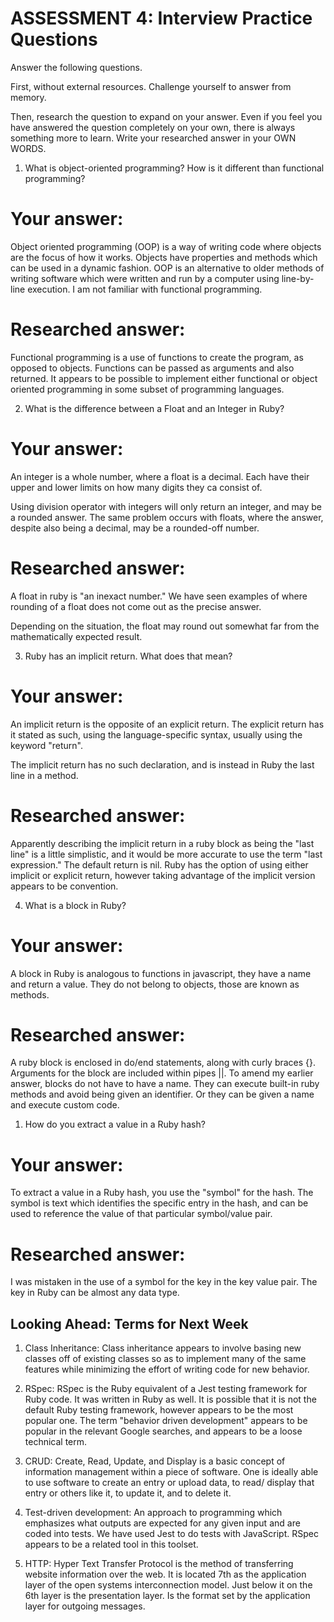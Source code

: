 # ASSESSMENT 4: Interview Practice Questions

Answer the following questions.

First, without external resources. Challenge yourself to answer from memory.

Then, research the question to expand on your answer. Even if you feel you have answered the question completely on your own, there is always something more to learn. Write your researched answer in your OWN WORDS.

1. What is object-oriented programming? How is it different than functional programming?

# Your answer:
Object oriented programming (OOP) is a way of writing code where objects are the focus of how it works. Objects have properties and methods which can be used in a dynamic fashion. OOP is an alternative to older methods of writing software which were written and run by a computer using line-by-line execution. I am not familiar with functional programming.

# Researched answer:
Functional programming is a use of functions to create the program, as opposed to objects. Functions can be passed as arguments and also returned. It appears to be possible to implement either functional or object oriented programming in some subset of programming languages.  

2. What is the difference between a Float and an Integer in Ruby?

# Your answer:
An integer is a whole number, where a float is a decimal. Each have their upper and lower limits on how many digits they ca consist of.

Using division operator with integers will only return an integer, and may be a rounded answer. The same problem occurs with floats, where the answer, despite also being a decimal, may be a rounded-off number.

# Researched answer:
A float in ruby is "an inexact number." We have seen examples of where rounding of a float does not come out as the precise answer. 

Depending on the situation, the float may round out somewhat far from the mathematically expected result.

3. Ruby has an implicit return. What does that mean?

# Your answer:
An implicit return is the opposite of an explicit return. The explicit return has it stated as such, using the language-specific syntax, usually using the keyword "return". 

The implicit return has no such declaration, and is instead in Ruby the last line in a method. 

# Researched answer:

Apparently describing the implicit return in a ruby block as being the "last line" is a little simplistic, and it would be more accurate to use the term "last expression." The default return is nil. Ruby has the option of using either implicit or explicit return, however taking advantage of the implicit version appears to be convention.

4. What is a block in Ruby?

# Your answer:
A block in Ruby is analogous to functions in javascript, they have a name and return a value. They do not belong to objects, those are known as methods. 

# Researched answer:
A ruby block is enclosed in do/end statements, along with curly braces {}. Arguments for the block are included within pipes ||. To amend my earlier answer, blocks do not have to have a name. They can execute built-in ruby methods and avoid being given an identifier. Or they can be given a name and execute custom code.

1. How do you extract a value in a Ruby hash?

# Your answer:
To extract a value in a Ruby hash, you use the "symbol" for the hash. The symbol is text which identifies the specific entry in the hash, and can be used to reference the value of that particular symbol/value pair.

# Researched answer:
I was mistaken in the use of a symbol for the key in the key value pair. The key in Ruby can be almost any data type. 

## Looking Ahead: Terms for Next Week

1. Class Inheritance:
Class inheritance appears to involve basing new classes off of existing classes so as to implement many of the same features while minimizing the effort of writing code for new behavior. 

2. RSpec:
RSpec is the Ruby equivalent of a Jest testing framework for Ruby code. It was written in Ruby as well. It is possible that it is not the default Ruby testing framework, however appears to be the most popular one. The term "behavior driven development" appears to be popular in the relevant Google searches, and appears to be a loose technical term.

3. CRUD:
Create, Read, Update, and Display is a basic concept of information management within a piece of software. One is ideally able to use software to create an entry or upload data, to read/ display that entry or others like it, to update it, and to delete it. 

4. Test-driven development:
An approach to programming which emphasizes what outputs are expected for any given input and are coded into tests. We have used Jest to do tests with JavaScript. RSpec appears to be a related tool in this toolset.

5. HTTP:
Hyper Text Transfer Protocol is the method of transferring website information over the web. It is located 7th as the application layer of the open systems interconnection model. Just below it on the 6th layer is the presentation layer. Is the format set by the application layer for outgoing messages. 